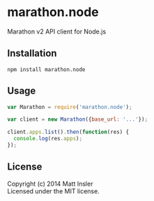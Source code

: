 # marathon.node

Marathon v2 API client for Node.js

## Installation
```
npm install marathon.node
```

## Usage

```javascript
var Marathon = require('marathon.node');

var client = new Marathon({base_url: '...'});

client.apps.list().then(function(res) {
  console.log(res.apps);
});
```

## License
Copyright (c) 2014 Matt Insler  
Licensed under the MIT license.
